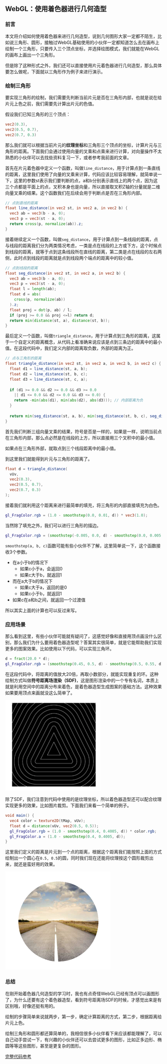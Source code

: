 ## WebGL：使用着色器进行几何造型

### 前言

本文将介绍如何使用着色器来进行几何造型，说到几何图形大家一定都不陌生，比如说三角形、圆形，接触过WebGL基础使用的小伙伴一定都知道怎么去在画布上绘制一个三角形，只要传入三个顶点坐标，并选择绘图模式，我们就能在WebGL的画布上画出一个三角形。

但是除了这种形式之外，我们还可以直接使用片元着色器进行几何造型，那么具体要怎么做呢，下面就以三角形作为例子来进行演示。



### 绘制三角形

要实现三角形的绘制，我们需要先判断当前片元是否在三角形内部，也就是说在给片元上色之前，我们需要先计算出片元的色值。

假设我们已知三角形的三个顶点：

```glsl
vec2(0.3),
vec2(0.5, 0.7),
vec2(0.7, 0.3)
```

那么我们就可以根据当前片元的**纹理坐标**和三角形三个顶点的坐标，计算片元与三角形的距离。下面我们会通过使用向量的叉乘和点乘来进行计算，对向量操作不太熟悉的小伙伴可以去找些资料复习一下，或者参考我前面的文章。

首先在片元着色器中定义一个函数，叫做`line_distance`，用于计算点到一条直线的距离，这里我们使用了向量的叉乘来计算，代码应该比较容易理解，就简单说一下，这里的参数st表示我们要判断的点，a和b分别表示直线上的两个点，因为这三个点都是平面上的点，叉积本身也是向量，所以直接取叉积Z轴的分量就是二维向量叉乘的结果。这个函数我们在后续会用于判断点是否在三角形内部。

```glsl
// 点到直线的距离
float line_distance(in vec2 st, in vec2 a, in vec2 b) {
  vec3 ab = vec3(b - a, 0);
  vec3 p = vec3(st - a, 0);
  return cross(p, normalize(ab)).z;
}
```

接着继续定义一个函数，叫做`seg_distance`，用于计算点到一条线段的距离，点与线段的距离我们分为两类情况考虑，一类是点在线段的上方或下方，这个时候点到线段的距离，就等于点到这条线段所在直线的距离，第二类是点在线段的左右两侧，此时点到线段的距离就是点到线段两个端点的距离中的较小值。

```glsl
// 点到线段的距离
float seg_distance(in vec2 st, in vec2 a, in vec2 b) {
  vec3 ab = vec3(b - a, 0);
  vec3 p = vec3(st - a, 0);
  float l = length(ab);
  float d = abs(
    cross(p, normalize(ab))
  ).z;
  float proj = dot(p, ab) / l;
  if (proj >= 0.0 && proj <=l) return d;
  return min(distance(st, a), distance(st, b));
}
```

最后定义一个函数，叫做`triangle_distance`，用于计算点到三角形的距离，这属于一个自定义的距离概念，从代码上看准确来说应该是点到三条边的距离中的最小值。在这段代码中，我们定义内部的距离取负数，外部的距离为正。

```glsl
// 点与三角形的距离
float triangle_distance(in vec2 st, in vec2 a, in vec2 b, in vec2 c) {
  float d1 = line_distance(st, a, b);
  float d2 = line_distance(st, b, c);
  float d3 = line_distance(st, c, a);

  if (d1 >= 0.0 && d2 >= 0.0 && d3 >= 0.0
    || d1 <= 0.0 && d2 <= 0.0 && d3 <= 0.0) {
    return -min(abs(d1), min(abs(d2), abs(d3))); // 内部距离为负
  }

  return min(seg_distance(st, a, b), min(seg_distance(st, b, c), seg_distance(st, c, a))); // 外部距离为正
}
```

首先我们判断三组向量叉乘的结果，符号是否是一样的，如果是一样，说明当前点在三角形内部，那么点必然是在线段的上方，所以直接用三个叉积中的最小值。

如果点在三角形外部，就取点到三个线段距离中的最小值。

到这里我们就能得到片元与三角形的距离了。

```glsl
float d = triangle_distance(
  vUv,
  vec2(0.3),
  vec2(0.5, 0.7),
  vec2(0.7, 0.3)
);
```

接着我们就利用这个距离来进行最简单的填充，将三角形的内部直接填充为白色。

```glsl
gl_FragColor.rgb = (1.0 - smoothstep(0.0, 0.01, d)) * vec3(1.0);
```

当然除了填充之外，我们可以进行三角形的描边。

```glsl
gl_FragColor.rgb = (smoothstep(-0.005, 0.0, d) - smoothstep(0.0, 0.005, d)) * vec3(1.0);
```

`smoothstep(a, b, c)`函数可能有些小伙伴不了解，这里简单说一下，这个函数接收3个参数。

* 在a小于b的情况下
  * 如果c小于a，会返回0
  * 如果c大于b，就返回1
* 而在a大于b的情况下
  * 如果c大于a，返回的是0
  * 如果c小于b，就返回1
* 如果c在a和b之间，就返回一个过渡值

所以其实上面的计算也可以反过来写。



### 应用场景

那么看到这里，有些小伙伴可能就有疑问了，这感觉好像和直接用顶点画没什么区别，那么我们为什么要用着色器造型呢？答案其实很简单，就是它能帮助我们实现更多的图案效果。比如使用以下代码，可以实现三角环。

```glsl
d = fract(20.0 * d);
gl_FragColor.rgb = (smoothstep(0.45, 0.5, d) - smoothstep(0.5, 0.55, d)) * vec3(1.0);
```

在这段代码中，将距离的值放大20倍，再取小数部分，就能实现重复的环。这种绘制方式叫做**符号距离场渲染（SDF)**，这是图形渲染中的一个专有名词，本质上就是利用空间中的距离分布来着色，是着色器造型生成图案的基础方法。这种效果如果要用顶点来画就没这么简单了。

<img src="./imgs/triangle_circle.png" style="zoom:30%;" />

除了SDF，我们注意到代码中使用的是纹理坐标，所以着色器造型还可以配合纹理实现更多的效果，比如图片裁剪。下面我们来看一个简单的例子。

```glsl
void main() {
  vec4 color = texture2D(tMap, vUv);
  float d = distance(vUv, vec2(0.5, 0.5));
  gl_FragColor.rgb = (1.0 - smoothstep(0.4, 0.4005, d)) * color.rgb;
  gl_FragColor.a = (1.0 - smoothstep(0.4, 0.4005, d));
}
```

这里我们定义的距离是片元到一个点的距离，根据这个距离我们能按照上面的方式绘制出一个圆心在`0.5, 0.5`的圆，同时我们现在还能将纹理按这个圆形裁剪出来，就还是蛮好用的效果。

<img src="./imgs/shape_cut.png" style="zoom:33%;" />



### 总结

在刚开始着色器几何造型的学习时，我也有点奇怪WebGL已经有顶点可以画图形了，为什么还要有这个着色器造型，看到符号距离场SDF的时候，才感觉出来是有区别哦，好像还挺有用的。

绘制的步骤简单来说就两步，第一步，确定计算距离的方式，第二步，根据距离给片元上色。

绘制三角形和圆形都还算简单的，我相信很多小伙伴看下来应该都能理解了，可以自己动手尝试一下，有兴趣的小伙伴还可以去尝试更多的图形，比如正多边形、椭圆等等这些图形，甚至是更复杂的图形。



[完整代码参考](https://github.com/yeying0827/visualization-demos/blob/main/src/pages/DemoShape.vue)